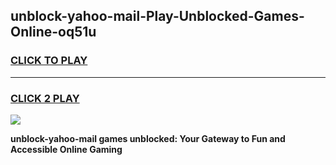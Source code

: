 
## unblock-yahoo-mail-Play-Unblocked-Games-Online-oq51u
<h3>
<a href="https://premium76.site?title=unblock-yahoo-mail&ref=25A">CLICK TO PLAY</a></h3>
<hr>

<h3>
<a href="https://premium76.site?title=unblock-yahoo-mail&ref=25A">CLICK 2 PLAY</a>
  
</h3>

<a href="https://premium76.site?title=unblock-yahoo-mail&ref=25A"><img src="https://clearcache.store/games.png"></a>


**unblock-yahoo-mail games unblocked: Your Gateway to Fun and Accessible Online Gaming**
